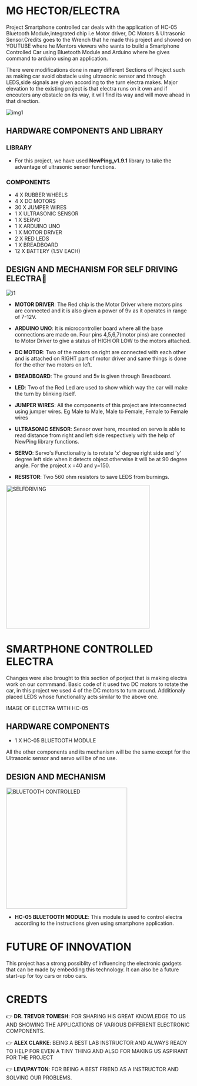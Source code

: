 # MG HECTOR/ELECTRA

Project Smartphone controlled car deals with the application of HC-05 Bluetooth Module,integrated chip i.e Motor driver, DC Motors & Ultrasonic Sensor.Credits goes to the Wrench that he made this project and showed on YOUTUBE where he Mentors viewers who wants to build a Smartphone Controlled Car using Bluetooth Module and Arduino where he gives command to arduino using an application.

There were modifications done in many different Sections of Project such as making car avoid obstacle using ultrasonic sensor and through LEDS,side signals are given according to the turn electra makes. Major elevation to the existing project is that electra runs on it own and if encouters any obstacle on its way, it will find its way and will move ahead in that direction.

![img1](https://user-images.githubusercontent.com/69771908/114747781-72705700-9d0e-11eb-96fd-b7f59df36b12.jpg)

## HARDWARE COMPONENTS AND LIBRARY

### LIBRARY

- For this project, we have used **NewPing_v1.9.1** library to take the advantage of ultrasonic sensor functions.

### COMPONENTS

- 4     X     RUBBER WHEELS
- 4     X     DC MOTORS
- 30    X     JUMPER WIRES
- 1     X     ULTRASONIC SENSOR
- 1     X     SERVO
- 1     X     ARDUINO UNO
- 1     X     MOTOR DRIVER
- 2     X     RED LEDS 
- 1     X     BREADBOARD
- 12    X     BATTERY (1.5V EACH)


## DESIGN AND MECHANISM FOR SELF DRIVING ELECTRA:robot:

![i1](https://user-images.githubusercontent.com/69771908/114759497-79519680-9d1b-11eb-94f7-a71cb108fe47.jpeg)




- **MOTOR DRIVER**: The Red chip is the Motor Driver where motors pins are connected and                 it is also given a power of 9v as it operates in range of 7-12V.

- **ARDUINO UNO**: It is microcontroller board where all the base connections are                      made on. Four pins 4,5,6,7(motor pins) are connected to Motor                       Driver to give a status of HIGH OR LOW to the motors attached.

- **DC MOTOR**: Two of the motors on right are connected with each other and is attached on RIGHT part of motor driver and same things is done for the other two motors on left.

- **BREADBOARD**: The ground and 5v is given through Breadboard.

- **LED**: Two of the Red Led are used to show which way the car will make the turn by blinking itself.

- **JUMPER WIRES**: All the components of this project are interconnected using jumper wires. Eg Male to Male, Male to Female, Female to Female wires

- **ULTRASONIC SENSOR**: Sensor over here, mounted on servo is able to read distance from right and left side respectively with the help of NewPing library functions.

- **SERVO**: Servo's Functionality is to rotate 'x' degree right side and 'y' degree left side when it detects object otherwise it will be at 90 degree angle. For the project               x =40   and y=150.  
  
- **RESISTOR**: Two 560 ohm resistors to save LEDS from burnings.

<img width="390" alt="SELFDRIVING" src="https://user-images.githubusercontent.com/69771908/114755277-b2d3d300-9d16-11eb-9cc8-c533684eeff7.png">

# SMARTPHONE CONTROLLED ELECTRA

Changes were also brought to this section of porject that is making electra work on our commmand. Basic code of it used two DC motors to rotate the car, in this project we used 4 of the DC motors to turn around. Additionaly placed LEDS whose functionality acts similar to the above one. 
 
 
 IMAGE OF ELECTRA WITH HC-05
 
 
## HARDWARE COMPONENTS

- 1     X     HC-05 BLUETOOTH MODULE
 
 All the other components and its mechanism will be the same except for the Ultrasonic sensor and servo will be of no use. 
 
 ## DESIGN AND MECHANISM
 
 <img width="329" alt="BLUETOOTH CONTROLLED" src="https://user-images.githubusercontent.com/69771908/114757686-650c9a00-9d19-11eb-9948-a999056a83e3.png">
 
 - **HC-05 BLUETOOTH MODULE**: This module is used to control electra according to the instructions given using smartphone application.

# FUTURE OF INNOVATION

This project has a strong possiblity of influencing the electronic gadgets that can be made by embedding this technology. It can also be a future start-up for toy cars or robo cars. 

# CREDTS

:point_right: **DR. TREVOR TOMESH**: FOR SHARING HIS GREAT KNOWLEDGE TO US AND SHOWING THE APPLICATIONS OF VARIOUS DIFFERENT ELECTRONIC COMPONENTS.

:point_right: **ALEX CLARKE**: BEING A BEST LAB INSTRUCTOR AND ALWAYS READY TO HELP FOR EVEN A TINY THING AND ALSO FOR MAKING US ASPIRANT FOR THE PROJECT

:point_right: **LEVI/PAYTON**: FOR BEING A BEST FRIEND AS A INSTRUCTOR AND SOLVING OUR PROBLEMS.



 



